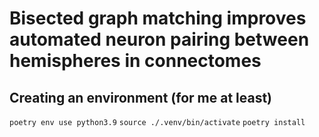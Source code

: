 # Bisected graph matching improves automated neuron pairing between hemispheres in connectomes

## Creating an environment (for me at least)
`poetry env use python3.9`
`source ./.venv/bin/activate`
`poetry install`
